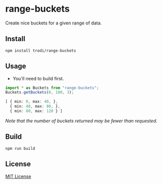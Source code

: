 # range-buckets
Create nice buckets for a given range of data.

## Install
`npm install trodi/range-buckets`

## Usage
* You'll need to build first.

```typescript
import * as Buckets from "range-buckets";
Buckets.getBuckets(0, 100, 3);
```
```typescript
[ { min: 0, max: 40, },
  { min: 40, max: 80, },
  { min: 80, max: 120 } ]
```
*Note that the number of buckets returned may be fewer than requested.*

## Build
`npm run build`

## License
[MIT License](LICENSE)
